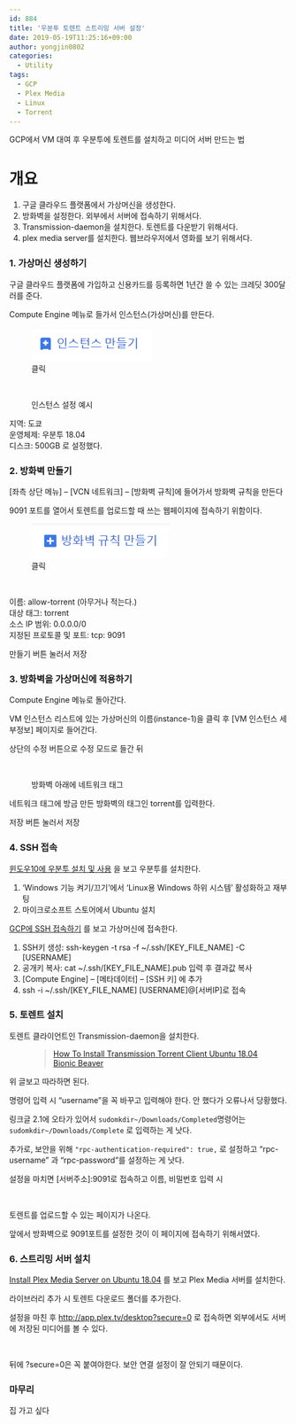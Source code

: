 ```yaml
---
id: 884
title: '우분투 토렌트 스트리밍 서버 설정'
date: 2019-05-19T11:25:16+09:00
author: yongjin0802
categories:
  - Utility
tags:
  - GCP
  - Plex Media
  - Linux
  - Torrent
---
```


GCP에서 VM 대여 후 우분투에 토렌트를 설치하고 미디어 서버 만드는 법

# 개요

  1. 구글 클라우드 플랫폼에서 가상머신을 생성한다.
  2. 방화벽을 설정한다. 외부에서 서버에 접속하기 위해서다.
  3. Transmission-daemon을 설치한다. 토렌트를 다운받기 위해서다.
  4. plex media server를 설치한다. 웹브라우저에서 영화를 보기 위해서다.

### 1. 가상머신 생성하기

구글 클라우드 플랫폼에 가입하고 신용카드를 등록하면 1년간 쓸 수 있는 크레딧 300달러를 준다.

Compute Engine 메뉴로 들가서 인스턴스(가상머신)를 만든다.

<div class="wp-block-image">
  <figure class="aligncenter"><img src="https://raw.githubusercontent.com/16Yongjin/16Yongjin.github.io/master/wp-content/uploads/2019/05/인스턴스만들기버튼.png" alt="" class="wp-image-887" /><figcaption>클릭</figcaption></figure>
</div><figure class="wp-block-image">

<img src="https://i2.wp.com/yongj.in/wp-content/uploads/2019/05/인스턴스만들기.png?fit=602%2C1024&ssl=1" alt="" class="wp-image-886" srcset="https://raw.githubusercontent.com/16Yongjin/16Yongjin.github.io/master/wp-content/uploads/2019/05/인스턴스만들기.png 758w, https://raw.githubusercontent.com/16Yongjin/16Yongjin.github.io/master/wp-content/uploads/2019/05/인스턴스만들기-176x300.png 176w, https://raw.githubusercontent.com/16Yongjin/16Yongjin.github.io/master/wp-content/uploads/2019/05/인스턴스만들기-602x1024.png 602w" sizes="(max-width: 758px) 100vw, 758px" /> <figcaption>인스턴스 설정 예시</figcaption></figure> 

지역: 도쿄  
운영체제: 우분투 18.04  
디스크: 500GB 로 설정했다.

### 2. 방화벽 만들기

[좌측 상단 메뉴] &#8211; [VCN 네트워크] &#8211; [방화벽 규칙]에 들어가서 방화벽 규칙을 만든다

9091 포트를 열어서 토렌트를 업로드할 때 쓰는 웹페이지에 접속하기 위함이다.  


<div class="wp-block-image">
  <figure class="aligncenter"><img src="https://raw.githubusercontent.com/16Yongjin/16Yongjin.github.io/master/wp-content/uploads/2019/05/방화벽규칙만들기버튼.png" alt="" class="wp-image-888" /><figcaption>클릭</figcaption></figure>
</div><figure class="wp-block-image">

<img src="https://raw.githubusercontent.com/16Yongjin/16Yongjin.github.io/master/wp-content/uploads/2019/05/방화벽규칙만들기.png" alt="" class="wp-image-889" srcset="https://raw.githubusercontent.com/16Yongjin/16Yongjin.github.io/master/wp-content/uploads/2019/05/방화벽규칙만들기.png 595w, https://raw.githubusercontent.com/16Yongjin/16Yongjin.github.io/master/wp-content/uploads/2019/05/방화벽규칙만들기-213x300.png 213w" sizes="(max-width: 595px) 100vw, 595px" /> </figure> 

이름: allow-torrent (아무거나 적는다.)  
대상 태그: torrent  
소스 IP 범위: 0.0.0.0/0  
지정된 프로토콜 및 포트: tcp: 9091

만들기 버튼 눌러서 저장

### 3. 방화벽을 가상머신에 적용하기

Compute Engine 메뉴로 돌아간다.

VM 인스턴스 리스트에 있는 가상머신의 이름(instance-1)을 클릭 후 [VM 인스턴스 세부정보] 페이지로 들어간다. 

상단의 수정 버튼으로 수정 모드로 들간 뒤<figure class="wp-block-image">

<img src="https://raw.githubusercontent.com/16Yongjin/16Yongjin.github.io/master/wp-content/uploads/2019/05/네트워크태그설정.png" alt="" class="wp-image-890" srcset="https://raw.githubusercontent.com/16Yongjin/16Yongjin.github.io/master/wp-content/uploads/2019/05/네트워크태그설정.png 924w, https://raw.githubusercontent.com/16Yongjin/16Yongjin.github.io/master/wp-content/uploads/2019/05/네트워크태그설정-300x126.png 300w, https://raw.githubusercontent.com/16Yongjin/16Yongjin.github.io/master/wp-content/uploads/2019/05/네트워크태그설정-768x322.png 768w, https://raw.githubusercontent.com/16Yongjin/16Yongjin.github.io/master/wp-content/uploads/2019/05/네트워크태그설정-716x300.png 716w" sizes="(max-width: 924px) 100vw, 924px" /> <figcaption>방화벽 아래에 네트워크 태그</figcaption></figure> 

네트워크 태그에 방금 만든 방화벽의 태그인 torrent를 입력한다.

저장 버튼 눌러서 저장

### 4. SSH 접속

<a rel="noreferrer noopener" href="https://m.blog.naver.com/6116949/221244246623" target="_blank">윈도우10에 우분투 설치 및 사용</a> 을 보고 우분투를 설치한다.

  1. &#8216;Windows 기능 켜기/끄기&#8217;에서 &#8216;Linux용 Windows 하위 시스템&#8217; 활성화하고 재부팅
  2. 마이크로소프트 스토어에서 Ubuntu 설치

[GCP에 SSH 접속하기](https://ruuci.tistory.com/6) 를 보고 가상머신에 접속한다.

  1. SSH키 생성: ssh-keygen -t rsa -f ~/.ssh/[KEY\_FILE\_NAME] -C [USERNAME]
  2. 공개키 복사: cat ~/.ssh/[KEY\_FILE\_NAME].pub 입력 후 결과값 복사
  3. [Compute Engine] &#8211; [메타데이터] &#8211; [SSH 키] 에 추가
  4. ssh -i ~/.ssh/\[KEY\_FILE\_NAME\] \[USERNAME\]@[서버IP]로 접속

### 5. 토렌트 설치

토렌트 클라이언트인 Transmission-daemon을 설치한다.<figure class="wp-block-embed-wordpress wp-block-embed is-type-wp-embed is-provider-online-it">

<div class="wp-block-embed__wrapper">
  <blockquote class="wp-embedded-content" data-secret="F5R7tyF6jC">
    <a href="https://online-it.nu/install-transmission-torrent-client-ubuntu-18-04-bionic-beaver/">How To Install Transmission Torrent Client Ubuntu 18.04 Bionic Beaver</a>
  </blockquote>
</div></figure> 

위 글보고 따라하면 된다.

명령어 입력 시 &#8220;username&#8221;을 꼭 바꾸고 입력해야 한다. 안 했다가 오류나서 당황했다.

링크글 2.1에 오타가 있어서 `sudomkdir~/Downloads/Completed`명령어는 `sudomkdir~/Downloads/Complete` 로 입력하는 게 낫다.

추가로, 보안을 위해 `"rpc-authentication-required": true,` 로 설정하고 &#8220;rpc-username&#8221; 과 &#8220;rpc-password&#8221;를 설정하는 게 낫다.  


설정을 마치면 [서버주소]:9091로 접속하고 이름, 비밀번호 입력 시  
<figure class="wp-block-image">

<img src="https://i2.wp.com/yongj.in/wp-content/uploads/2019/05/토렌트페이지.png?fit=840%2C500&ssl=1" alt="" class="wp-image-894" srcset="https://raw.githubusercontent.com/16Yongjin/16Yongjin.github.io/master/wp-content/uploads/2019/05/토렌트페이지.png 1358w, https://raw.githubusercontent.com/16Yongjin/16Yongjin.github.io/master/wp-content/uploads/2019/05/토렌트페이지-300x178.png 300w, https://raw.githubusercontent.com/16Yongjin/16Yongjin.github.io/master/wp-content/uploads/2019/05/토렌트페이지-768x457.png 768w, https://raw.githubusercontent.com/16Yongjin/16Yongjin.github.io/master/wp-content/uploads/2019/05/토렌트페이지-1024x609.png 1024w, https://raw.githubusercontent.com/16Yongjin/16Yongjin.github.io/master/wp-content/uploads/2019/05/토렌트페이지-1000x595.png 1000w, https://raw.githubusercontent.com/16Yongjin/16Yongjin.github.io/master/wp-content/uploads/2019/05/토렌트페이지-504x300.png 504w" sizes="(max-width: 1358px) 100vw, 1358px" /> </figure> 

토렌트를 업로드할 수 있는 페이지가 나온다.

앞에서 방화벽으로 9091포트를 설정한 것이 이 페이지에 접속하기 위해서였다.

### 6. 스트리밍 서버 설치

[Install Plex Media Server on Ubuntu 18.04](https://www.linode.com/docs/applications/media-servers/install-plex-media-server-on-ubuntu-18-04/) 를 보고 Plex Media 서버를 설치한다.

라이브러리 추가 시 토렌트 다운로드 폴더를 추가한다.  


설정을 마친 후 <http://app.plex.tv/desktop?secure=0> 로 접속하면 외부에서도 서버에 저장된 미디어를 볼 수 있다.<figure class="wp-block-image">

<img src="https://raw.githubusercontent.com/16Yongjin/16Yongjin.github.io/master/wp-content/uploads/2019/05/플렉스.png" alt="" class="wp-image-897" srcset="https://raw.githubusercontent.com/16Yongjin/16Yongjin.github.io/master/wp-content/uploads/2019/05/플렉스.png 767w, https://raw.githubusercontent.com/16Yongjin/16Yongjin.github.io/master/wp-content/uploads/2019/05/플렉스-300x168.png 300w, https://raw.githubusercontent.com/16Yongjin/16Yongjin.github.io/master/wp-content/uploads/2019/05/플렉스-536x300.png 536w" sizes="(max-width: 767px) 100vw, 767px" /> </figure> 

뒤에 ?secure=0은 꼭 붙여야한다. 보안 연결 설정이 잘 안되기 때문이다.

### 마무리

집 가고 싶다
